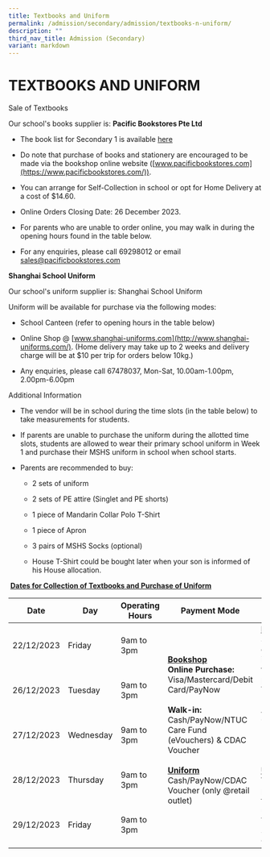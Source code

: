 ```yaml
---
title: Textbooks and Uniform
permalink: /admission/secondary/admission/textbooks-n-uniform/
description: ""
third_nav_title: Admission (Secondary)
variant: markdown
---
```

# TEXTBOOKS AND UNIFORM


Sale of Textbooks

Our school's books supplier is: <b>Pacific Bookstores Pte Ltd</b>

*   The book list for Secondary 1 is available [here](/files/MSHSS_1_Exp____2024.pdf)
    
*   Do note that purchase of books and stationery are encouraged to be made via the bookshop online website ([www.pacificbookstores.com](https://www.pacificbookstores.com/)).&nbsp;
    
*   You can arrange for Self-Collection in school or opt for Home Delivery at a cost of $14.60.&nbsp;
    
*   Online Orders Closing Date: 26 December 2023.
    
*   For parents who are unable to order online, you may walk in during the opening hours found in the table below.
    
*   For any enquiries, please call 69298012 or email sales@pacificbookstores.com
    

<b>Shanghai School Uniform</b>

Our school's uniform supplier is: Shanghai School Uniform

Uniform will be available for purchase via the following modes:

*   School Canteen (refer to opening hours in the table below)
    
*   Online Shop @ [www.shanghai-uniforms.com](http://www.shanghai-uniforms.com/). (Home delivery may take up to 2 weeks and delivery charge will be at $10 per trip for orders below 10kg.)
    
*   Any enquiries, please call 67478037, Mon-Sat, 10.00am-1.00pm, 2.00pm-6.00pm
    

Additional Information

*   The vendor will be in school during the time slots (in the table below) to take measurements for students.&nbsp;
    
*   If parents are unable to purchase the uniform during the allotted time slots, students are allowed to wear their primary school uniform in Week 1 and purchase their MSHS uniform in school when school starts.
    
*   Parents are recommended to buy:
    

    *   2 sets of uniform
    
    *   2 sets of PE attire (Singlet and PE shorts)
    
    *   1 piece of Mandarin Collar Polo T-Shirt
    
    *   1 piece of Apron
    
    *   3 pairs of MSHS Socks (optional)
    
    *   House T-Shirt could be bought later when your son is informed of his House allocation.
    

&nbsp;<b><u>Dates for Collection of Textbooks and Purchase of Uniform</u></b>
 
 <table>
<thead>
  <tr>
    <th>Date</th>
    <th>Day</th>
    <th>Operating Hours</th>
    <th>Payment Mode</th>
    <th>Remarks </th>
  </tr>
</thead>
<tbody>
  <tr>
    <td>22/12/2023</td>
    <td> Friday</td>
    <td>9am to 3pm </td>
		<td rowspan="5"><b><u>Bookshop</u></b><br><b>Online Purchase:</b> Visa/Mastercard/Debit Card/PayNow<br><br><b>Walk-in:</b><br>Cash/PayNow/NTUC Care Fund (eVouchers) &amp; CDAC Voucher <br> <br><b><u>Uniform</u></b><br>Cash/PayNow/CDAC Voucher (only @retail outlet)<br>    <br> </td>
    <td rowspan="5"><b><u>Bookshop</u></b><br>Self-collection in school for online purchase.<br>Venue: Room A3-02/03<br> <br> <br> <br><br> <b><u>Uniform</u></b><br>Walk-in purchase for school uniforms Venue: School Canteen         </td>
  </tr>
  <tr>
    <td>26/12/2023 </td>
    <td> Tuesday</td>
    <td>9am to 3pm </td>
  </tr>
  <tr>
    <td>27/12/2023 </td>
    <td> Wednesday</td>
    <td>9am to 3pm </td>
  </tr>
  <tr>
    <td>28/12/2023<br></td>
    <td>Thursday</td>
    <td>9am to 3pm</td>
  </tr>
  <tr>
    <td> 29/12/2023</td>
    <td>Friday </td>
    <td>9am to 3pm </td>
  </tr>
</tbody>
</table>